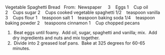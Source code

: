 Vegetable Spaghetti Bread
 
From:  Newspaper
 
 
3    Eggs
1    Cup oil
2    Cups sugar
2    Cups cooked vegetable spaghetti
1/2    teaspoon vanilla
3    Cups flour
1    teaspoon salt
1    teaspoon baking soda
1/4    teaspoon baking powder
2    teaspoons cinnamon
1    Cup chopped pecans
 
 
1.  Beat eggs until foamy.  Add oil, sugar, spaghetti and vanilla; mix.  Add dry ingredients and nuts and mix together.
2.  Divide into 2 greased loaf pans.  Bake at 325 degrees for 60-65 minutes.
